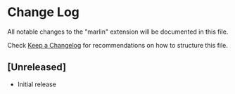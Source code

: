 # Change Log

All notable changes to the "marlin" extension will be documented in this file.

Check [Keep a Changelog](http://keepachangelog.com/) for recommendations on how to structure this file.

## [Unreleased]

- Initial release